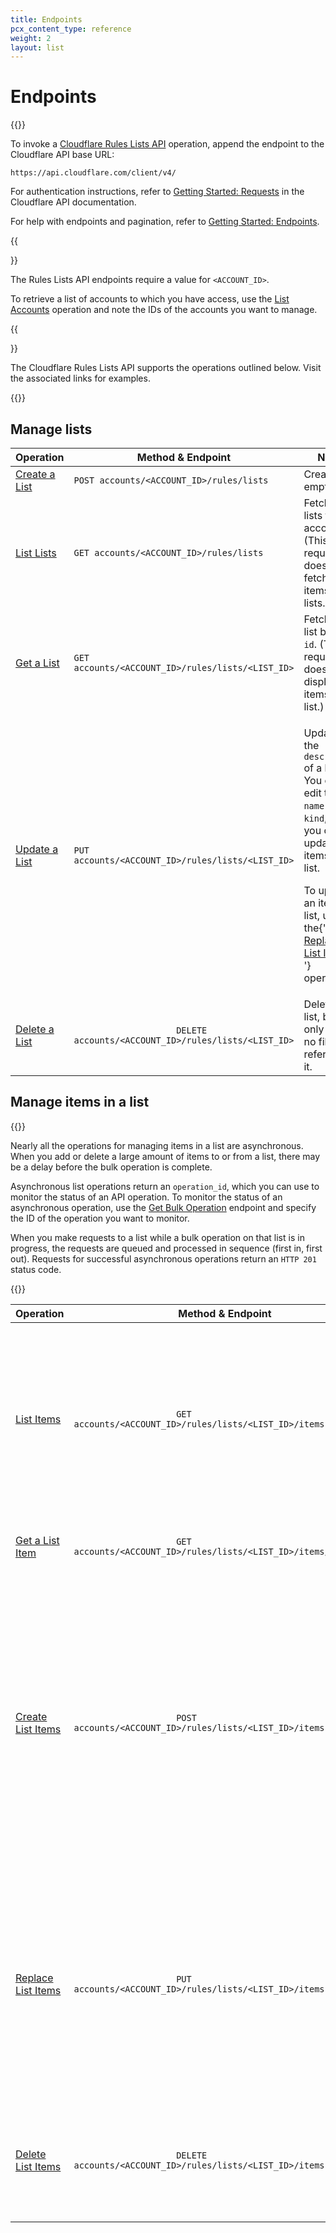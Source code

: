 ```yaml
---
title: Endpoints
pcx_content_type: reference
weight: 2
layout: list
---
```


# Endpoints

{{<content-column>}}

To invoke a [Cloudflare Rules Lists API](https://api.cloudflare.com/#rules-lists-properties) operation, append the endpoint to the Cloudflare API base URL:

`https://api.cloudflare.com/client/v4/`

For authentication instructions, refer to [Getting Started: Requests](https://api.cloudflare.com/#getting-started-requests) in the Cloudflare API documentation.

For help with endpoints and pagination, refer to [Getting Started: Endpoints](https://api.cloudflare.com/#getting-started-endpoints).

{{<Aside type="note">}}

The Rules Lists API endpoints require a value for `<ACCOUNT_ID>`.

To retrieve a list of accounts to which you have access, use the [List Accounts](https://api.cloudflare.com/#accounts-list-accounts) operation and note the IDs of the accounts you want to manage.

{{</Aside>}}

The Cloudflare Rules Lists API supports the operations outlined below. Visit the associated links for examples.

{{</content-column>}}

## Manage lists

<table style="table-layout:fixed; width:100%;">
	<thead>
		<tr>
			<th style="width: 20%">Operation</th>
			<th>Method & Endpoint</th>
			<th style="width: 30%">Notes</th>
		</tr>
	</thead>
	<tbody>
		<tr>
			<td>
				<a href="https://api.cloudflare.com/#rules-lists-create-list">Create a List</a>
			</td>
			<td>
				<code class="InlineCode">POST accounts/&lt;ACCOUNT_ID&gt;/rules/lists</code>
			</td>
			<td style="width:25%; word-wrap:break-word; white-space:normal">Creates an empty list.</td>
		</tr>
		<tr>
			<td>
				<a href="https://api.cloudflare.com/#rules-lists-list-lists">List Lists</a>
			</td>
			<td>
				<code class="InlineCode">GET accounts/&lt;ACCOUNT_ID&gt;/rules/lists</code>
			</td>
			<td style="width:25%; word-wrap:break-word; white-space:normal">
				Fetch all lists for the account. (This request does not fetch the items in the lists.)
			</td>
		</tr>
		<tr>
			<td>
				<a href="https://api.cloudflare.com/#rules-lists-get-list">Get a List</a>
			</td>
			<td>
				<code class="InlineCode">GET accounts/&lt;ACCOUNT_ID&gt;/rules/lists/&lt;LIST_ID&gt;</code>
			</td>
			<td style="width:25%; word-wrap:break-word; white-space:normal">
				Fetches a list by its <code class="InlineCode">id</code>. (This request does not display the
				items in the list.)
			</td>
		</tr>
		<tr>
			<td>
				<a href="https://api.cloudflare.com/#rules-lists-update-list">Update a List</a>
			</td>
			<td>
				<code class="InlineCode">PUT accounts/&lt;ACCOUNT_ID&gt;/rules/lists/&lt;LIST_ID&gt;</code>
			</td>
			<td style="width:25%; word-wrap:break-word; white-space:normal">
				<p>
					Updates the <code class="InlineCode">description</code> of a list. You cannot edit the{' '}
					<code class="InlineCode">name</code> or <code class="InlineCode">kind</code>, and you
					cannot update items in a list.
				</p>
				<p>
					To update an item in a list, use the{' '}
					<a href="https://api.cloudflare.com/#rules-lists-replace-list-items">
						Replace List Items
					</a>{' '}
					operation.
				</p>
			</td>
		</tr>
		<tr>
			<td>
				<a href="https://api.cloudflare.com/#rules-lists-delete-list">Delete a List</a>
			</td>
			<td>
				<code class="InlineCode">
					DELETE accounts/&lt;ACCOUNT_ID&gt;/rules/lists/&lt;LIST_ID&gt;
				</code>
			</td>
			<td style="width:25%; word-wrap:break-word; white-space:normal">
				Deletes the list, but only when no filters reference it.
			</td>
		</tr>
	</tbody>
</table>

## Manage items in a list

{{<content-column>}}

Nearly all the operations for managing items in a list are asynchronous. When you add or delete a large amount of items to or from a list, there may be a delay before the bulk operation is complete.

Asynchronous list operations return an `operation_id`, which you can use to monitor the status of an API operation. To monitor the status of an asynchronous operation, use the [Get Bulk Operation](https://api.cloudflare.com/#rules-lists-get-bulk-operation) endpoint and specify the ID of the operation you want to monitor.

When you make requests to a list while a bulk operation on that list is in progress, the requests are queued and processed in sequence (first in, first out). Requests for successful asynchronous operations return an `HTTP 201` status code.

{{</content-column>}}

<table style="table-layout:fixed; width:100%;">
	<thead>
		<tr>
			<th style="width: 20%">Operation</th>
			<th>Method & Endpoint</th>
			<th style="width: 30%">Notes</th>
		</tr>
	</thead>
	<tbody>
		<tr>
			<td>
				<a href="https://api.cloudflare.com/#rules-lists-list-list-items">List Items</a>
			</td>
			<td>
				<code class="InlineCode">
					GET accounts/&lt;ACCOUNT_ID&gt;/rules/lists/&lt;LIST_ID&gt;/items
				</code>
			</td>
			<td>
				<p>Fetches all items in a list.</p>
				<p>Items are sorted in ascending order by IP address.</p>
				<p>CIDRs are sorted by IP address, then by the subnet mask.</p>
			</td>
		</tr>
		<tr>
			<td>
				<a href="https://api.cloudflare.com/#rules-lists-get-list-item">Get a List Item</a>
			</td>
			<td>
				<code class="InlineCode">
					GET accounts/&lt;ACCOUNT_ID&gt;/rules/lists/&lt;LIST_ID&gt;/items/&lt;ITEM_ID&gt;
				</code>
			</td>
			<td>
				<p>Fetches an item from a list by ID.</p>
			</td>
		</tr>
		<tr>
			<td>
				<a href="https://api.cloudflare.com/#rules-lists-create-list-items">Create List Items</a>
			</td>
			<td>
				<code class="InlineCode">
					POST accounts/&lt;ACCOUNT_ID&gt;/rules/lists/&lt;LIST_ID&gt;/items
				</code>
			</td>
			<td>
				<p>Appends a new item or items to a list.</p>
				<p>Replaces entries that already exist in the list, does not delete any items.</p>
				<p>
					Overwrites the <code class="InlineCode">comment</code> of the original item.
				</p>
				<p>
					The response includes an <code class="InlineCode">operation_id</code>.
				</p>
			</td>
		</tr>
		<tr>
			<td>
				<a href="https://api.cloudflare.com/#rules-lists-replace-list-items">Replace List Items</a>
			</td>
			<td>
				<code class="InlineCode">
					PUT accounts/&lt;ACCOUNT_ID&gt;/rules/lists/&lt;LIST_ID&gt;/items
				</code>
			</td>
			<td>
				<p>
					Deletes all current items in the list and replaces them with{' '}
					<code class="InlineCode">items</code>.
				</p>
				<p>
					When <code class="InlineCode">items</code> is empty, deletes <strong>all</strong> items in
					the list.
				</p>
				<p>
					The response includes an <code class="InlineCode">operation_id</code>.
				</p>
			</td>
		</tr>
		<tr>
			<td>
				<a href="https://api.cloudflare.com/#rules-lists-delete-list-items">Delete List Items</a>
			</td>
			<td>
				<code class="InlineCode">
					DELETE accounts/&lt;ACCOUNT_ID&gt;/rules/lists/&lt;LIST_ID&gt;/items
				</code>
			</td>
			<td>
				<p>Deletes specified list items.</p>
				<p>
					The response includes an <code class="InlineCode">operation_id</code>.
				</p>
			</td>
		</tr>
	</tbody>
</table>
